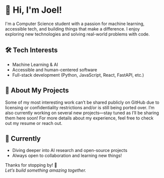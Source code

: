 # 👋 Hi, I'm Joel!

I'm a Computer Science student with a passion for machine learning, accessible tech, and building things that make a difference. I enjoy exploring new technologies and solving real-world problems with code.

## 🛠️ Tech Interests

- Machine Learning & AI
- Accessible and human-centered software
- Full-stack development (Python, JavaScript, React, FastAPI, etc.)

## 📂 About My Projects

Some of my most interesting work can’t be shared publicly on GitHub due to licensing or confidentiality restrictions and/or is still being ported over. I’m also currently working on several new projects—stay tuned as I’ll be sharing them here soon! For more details about my experience, feel free to check out my resume or reach out.

## 🌱 Currently

- Diving deeper into AI research and open-source projects
- Always open to collaboration and learning new things!

Thanks for stopping by! 🚀  
*Let’s build something amazing together.*
